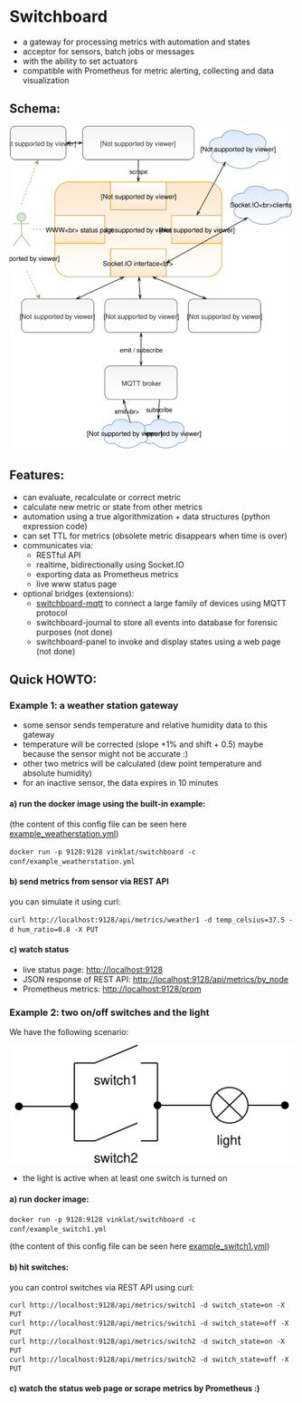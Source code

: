 # Switchboard

- a gateway for processing metrics with automation and states
- acceptor for sensors, batch jobs or messages
- with the ability to set actuators
- compatible with Prometheus for metric alerting, collecting and data visualization
 
## Schema:

![switchboard schema](doc/switchboard_schema.svg)

## Features:

 - can evaluate, recalculate or correct metric
 - calculate new metric or state from other metrics
 - automation using a true algorithmization + data structures (python expression code)
 - can set TTL for metrics (obsolete metric disappears when time is over)
 - communicates via:
    * RESTful API 
    * realtime, bidirectionally using Socket.IO
    * exporting data as Prometheus metrics
    * live www status page
 - optional bridges (extensions):
    * [switchboard-mqtt](https://github.com/vinklat/switchboard-mqtt) to connect a large family of devices using MQTT protocol
    * switchboard-journal to store all events into database for forensic purposes (not done)
    * switchboard-panel to invoke and display states using a web page (not done)

## Quick HOWTO:
### Example 1: a weather station gateway

 - some sensor sends temperature and relative humidity data to this gateway
 - temperature will be corrected (slope +1% and shift + 0.5) maybe because the sensor might not be accurate :)
 - other two metrics will be calculated (dew point temperature and absolute humidity)
 - for an inactive sensor, the data expires in 10 minutes

#### a) run the docker image using the built-in example:
(the content of this config file can be seen here [example_weatherstation.yml](conf/example_weatherstation.yml))

`docker run -p 9128:9128 vinklat/switchboard -c conf/example_weatherstation.yml`

#### b) send metrics from sensor via REST API

you can simulate it using curl:  

`curl http://localhost:9128/api/metrics/weather1 -d temp_celsius=37.5 -d hum_ratio=0.8 -X PUT`

#### c) watch status
 - live status page: [http://localhost:9128](http://localhost:9128)
 - JSON response of REST API: [http://localhost:9128/api/metrics/by_node](http://localhost:9128/api/metrics/by_node)
 - Prometheus metrics: [http://localhost:9128/prom](http://localhost:9128/prom)

### Example 2: two on/off switches and the light

We have the following scenario:  

![switchboard schema](doc/example_switch1.svg)

- the light is active when at least one switch is turned on

#### a) run docker image:
`docker run -p 9128:9128 vinklat/switchboard -c conf/example_switch1.yml`

(the content of this config file can be seen here [example_switch1.yml](conf/example_switch1.yml))

#### b) hit switches:

you can control switches via REST API using curl:  

```
curl http://localhost:9128/api/metrics/switch1 -d switch_state=on -X PUT
curl http://localhost:9128/api/metrics/switch1 -d switch_state=off -X PUT
curl http://localhost:9128/api/metrics/switch2 -d switch_state=on -X PUT
curl http://localhost:9128/api/metrics/switch2 -d switch_state=off -X PUT
```
#### c) watch the status web page or scrape metrics by Prometheus :)
